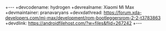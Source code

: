 +---
+devcodename: hydrogen
+devrealname: Xiaomi Mi Max
+devmaintainer: pranavaryans
+devxdathread: https://forum.xda-developers.com/mi-max/development/rom-bootleggersrom-2-2-t3783863
+devdlink: https://androidfilehost.com/?w=files&flid=267242
+---
